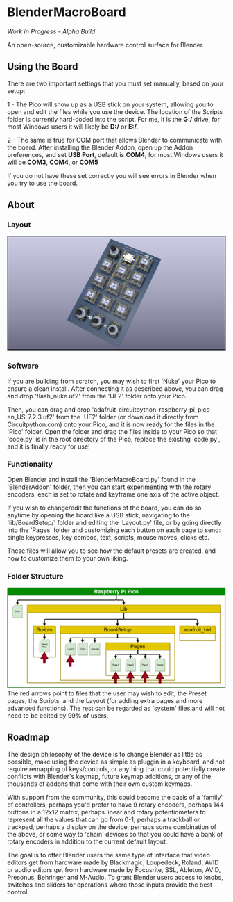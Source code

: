 # BlenderMacroBoard
_Work in Progress - Alpha Build_

An open-source, customizable hardware control surface for Blender.

## Using the Board
There are two important settings that you must set manually, based on your setup:

1 - The Pico will show up as a USB stick on your system, allowing you to open and edit the files while you use the device. The location of the Scripts folder is currently hard-coded into the script. For me, it is the __G:/__ drive, for most Windows users it will likely be __D:/__ or __E:/__.

2 - The same is true for COM port that allows Blender to communicate with the board. After installing the Blender Addon, open up the Addon preferences, and set __USB Port__, default is __COM4__, for most Windows users it will be __COM3__, __COM4__, or __COM5__

If you do not have these set correctly you will see errors in Blender when you try to use the board.

## About
### Layout
![](/images/BlenderMacroBoardPCBPreview.png)

### Software
If you are building from scratch, you may wish to first 'Nuke' your Pico to ensure a clean install. After connecting it as described above, you can drag and drop 'flash_nuke.uf2' from the 'UF2' folder onto your Pico.

Then, you can drag and drop 'adafruit-circuitpython-raspberry_pi_pico-en_US-7.2.3.uf2' from the 'UF2' folder (or download it directly from Circuitpython.com) onto your Pico, and it is now ready for the files in the 'Pico' folder. Open the folder and drag the files inside to your Pico so that 'code.py' is in the root directory of the Pico, replace the existing 'code.py', and it is finally ready for use!

### Functionality
Open Blender and install the 'BlenderMacroBoard.py' found in the 'BlenderAddon' folder, then you can start experimenting with the rotary encoders, each is set to rotate and keyframe one axis of the active object.

If you wish to change/edit the functions of the board, you can do so anytime by opening the board like a USB stick, navigating to the 'lib/BoardSetup/' folder and editing the 'Layout.py' file, or by going directly into the 'Pages' folder and customizing each button on each page to send: single keypresses, key combos, text, scripts, mouse moves, clicks etc.

These files will allow you to see how the default presets are created, and how to customize them to your own liking.

### Folder Structure
![](/images/BlenderBoardFolderStructure.png)
The red arrows point to files that the user may wish to edit, the Preset pages, the Scripts, and the Layout (for adding extra pages and more advanced functions).
The rest can be regarded as 'system' files and will not need to be edited by 99% of users.

## Roadmap
The design philosophy of the device is to change Blender as little as possible, make using the device as simple as pluggin in a keyboard, and not require remapping of keys/controls, or anything that could potentially create conflicts with Blender's keymap, future keymap additions, or any of the thousands of addons that come with their own custom keymaps.

With support from the community, this could become the basis of a 'family' of controllers, perhaps you'd prefer to have 9 rotary encoders, perhaps 144 buttons in a 12x12 matrix, perhaps linear and rotary potentiometers to represent all the values that can go from 0-1, perhaps a trackball or trackpad, perhaps a display on the device, perhaps some combination of the above, or some way to 'chain' devices so that you could have a bank of rotary encoders in addition to the current default layout.

The goal is to offer Blender users the same type of interface that video editors get from hardware made by Blackmagic, Loupedeck, Roland, AVID or audio editors get from hardware made by Focusrite, SSL, Ableton, AVID, Presonus, Behringer and M-Audio. To grant Blender users access to knobs, switches and sliders for operations where those inputs provide the best control.
